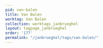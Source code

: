 ```yaml
---
pid: van-balen
title: Van Balen
worktag: Van Balen
collection: worktags_janbrueghel
layout: tagpage_janbrueghel
order: '177'
permalink: "/janbrueghel/tags/van-balen/"
---
```

